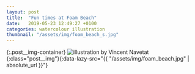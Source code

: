 ```yaml
---
layout: post
title:  "Fun times at Foam Beach"
date:   2019-05-23 12:49:27 +0100
categories: watercolour illustration
thumbnail: "/assets/img/foam_beach_s.jpg"
---
```

{:.post__img-container}
  ![illustration by Vincent Navetat](""){:class="post__img"}{:data-lazy-src="{{ "/assets/img/foam_beach.jpg" | absolute_url }}"}
